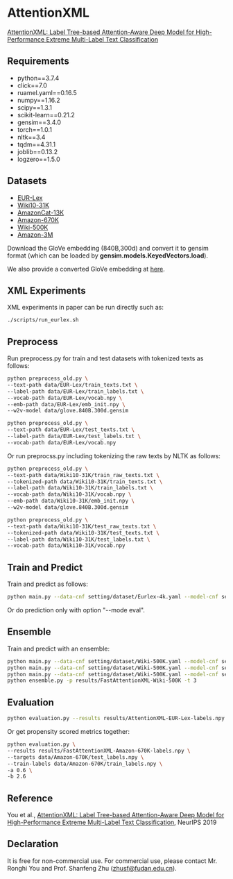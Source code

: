 # AttentionXML
[AttentionXML: Label Tree-based Attention-Aware Deep Model for High-Performance Extreme Multi-Label Text Classification](https://arxiv.org/abs/1811.01727)

## Requirements

* python==3.7.4
* click==7.0
* ruamel.yaml==0.16.5
* numpy==1.16.2
* scipy==1.3.1
* scikit-learn==0.21.2
* gensim==3.4.0
* torch==1.0.1
* nltk==3.4
* tqdm==4.31.1
* joblib==0.13.2
* logzero==1.5.0

## Datasets

* [EUR-Lex](https://drive.google.com/open?id=1iPGbr5-z2LogtMFG1rwwekV_aTubvAb2)
* [Wiki10-31K](https://drive.google.com/open?id=1Tv4MHQzDWTUC9hRFihRhG8_jt1h0VhnR)
* [AmazonCat-13K](https://drive.google.com/open?id=1VwHAbri6y6oh8lkpZ6sSY_b1FRNnCLFL)
* [Amazon-670K](https://drive.google.com/open?id=1Xd4BPFy1RPmE7MEXMu77E2_xWOhR1pHW)
* [Wiki-500K](https://drive.google.com/open?id=1bGEcCagh8zaDV0ZNGsgF0QtwjcAm0Afk)
* [Amazon-3M](https://drive.google.com/open?id=187vt5vAkGI2mS2WOMZ2Qv48YKSjNbQv4)

Download the GloVe embedding (840B,300d) and convert it to gensim format (which can be loaded by **gensim.models.KeyedVectors.load**).

We also provide a converted GloVe embedding at [here](https://drive.google.com/file/d/10w_HuLklGc8GA_FtUSdnHT8Yo1mxYziP/view?usp=sharing). 

## XML Experiments

XML experiments in paper can be run directly such as:
```bash
./scripts/run_eurlex.sh
```
## Preprocess

Run preprocess.py for train and test datasets with tokenized texts as follows:
```bash
python preprocess_old.py \
--text-path data/EUR-Lex/train_texts.txt \
--label-path data/EUR-Lex/train_labels.txt \
--vocab-path data/EUR-Lex/vocab.npy \
--emb-path data/EUR-Lex/emb_init.npy \
--w2v-model data/glove.840B.300d.gensim

python preprocess_old.py \
--text-path data/EUR-Lex/test_texts.txt \
--label-path data/EUR-Lex/test_labels.txt \
--vocab-path data/EUR-Lex/vocab.npy 
```

Or run preprocss.py including tokenizing the raw texts by NLTK as follows:
```bash
python preprocess_old.py \
--text-path data/Wiki10-31K/train_raw_texts.txt \
--tokenized-path data/Wiki10-31K/train_texts.txt \
--label-path data/Wiki10-31K/train_labels.txt \
--vocab-path data/Wiki10-31K/vocab.npy \
--emb-path data/Wiki10-31K/emb_init.npy \
--w2v-model data/glove.840B.300d.gensim

python preprocess_old.py \
--text-path data/Wiki10-31K/test_raw_texts.txt \
--tokenized-path data/Wiki10-31K/test_texts.txt \
--label-path data/Wiki10-31K/test_labels.txt \
--vocab-path data/Wiki10-31K/vocab.npy 
```


## Train and Predict

Train and predict as follows:
```bash
python main.py --data-cnf setting/dataset/Eurlex-4k.yaml --model-cnf setting/model/AttentionXML-Eurlex-4k.yaml 
```

Or do prediction only with option "--mode eval".

## Ensemble

Train and predict with an ensemble:
```bash
python main.py --data-cnf setting/dataset/Wiki-500K.yaml --model-cnf setting/model/FastAttentionXML-Wiki-500K.yaml -t 0
python main.py --data-cnf setting/dataset/Wiki-500K.yaml --model-cnf setting/model/FastAttentionXML-Wiki-500K.yaml -t 1
python main.py --data-cnf setting/dataset/Wiki-500K.yaml --model-cnf setting/model/FastAttentionXML-Wiki-500K.yaml -t 2
python ensemble.py -p results/FastAttentionXML-Wiki-500K -t 3
```

## Evaluation

```bash
python evaluation.py --results results/AttentionXML-EUR-Lex-labels.npy --targets data/EUR-Lex/test_labels.npy
```
Or get propensity scored metrics together:

```bash
python evaluation.py \
--results results/FastAttentionXML-Amazon-670K-labels.npy \
--targets data/Amazon-670K/test_labels.npy \
--train-labels data/Amazon-670K/train_labels.npy \
-a 0.6 \
-b 2.6

```

## Reference
You et al., [AttentionXML: Label Tree-based Attention-Aware Deep Model for High-Performance Extreme Multi-Label Text Classification](https://arxiv.org/abs/1811.01727), NeurIPS 2019

## Declaration
It is free for non-commercial use. For commercial use, please contact Mr. Ronghi You and Prof. Shanfeng Zhu (zhusf@fudan.edu.cn).